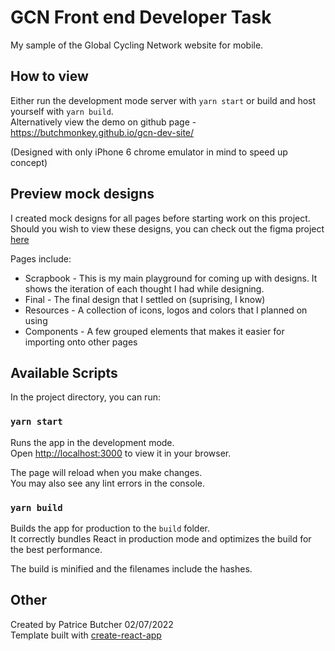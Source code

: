 # GCN Front end Developer Task

My sample of the Global Cycling Network website for mobile.

## How to view

Either run the development mode server with `yarn start` or build and host yourself with `yarn build`.\
Alternatively view the demo on github page - https://butchmonkey.github.io/gcn-dev-site/

(Designed with only iPhone 6 chrome emulator in mind to speed up concept)

## Preview mock designs

I created mock designs for all pages before starting work on this project.\
Should you wish to view these designs, you can check out the figma project [here](https://www.figma.com/file/azCF93qFHpC65BezfPbysb/GCN?node-id=3%3A265)

Pages include:

-   Scrapbook - This is my main playground for coming up with designs. It shows the iteration of each thought I had while designing.
-   Final - The final design that I settled on (suprising, I know)
-   Resources - A collection of icons, logos and colors that I planned on using
-   Components - A few grouped elements that makes it easier for importing onto other pages

## Available Scripts

In the project directory, you can run:

### `yarn start`

Runs the app in the development mode.\
Open [http://localhost:3000](http://localhost:3000) to view it in your browser.

The page will reload when you make changes.\
You may also see any lint errors in the console.

### `yarn build`

Builds the app for production to the `build` folder.\
It correctly bundles React in production mode and optimizes the build for the best performance.

The build is minified and the filenames include the hashes.

## Other

Created by Patrice Butcher 02/07/2022\
Template built with [create-react-app](https://facebook.github.io/create-react-app)
